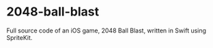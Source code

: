 # 2048-ball-blast
Full source code of an iOS game, 2048 Ball Blast, written in Swift using SpriteKit.
